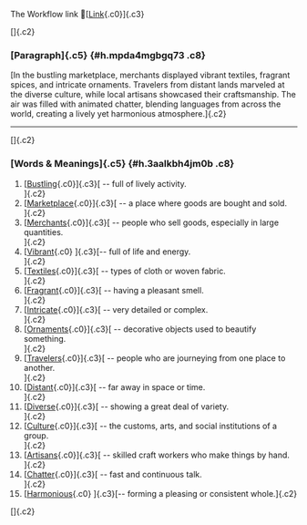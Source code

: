 The Workflow link
👏[[Link](https://www.google.com/url?q=http://www.google.com&sa=D&source=editors&ust=1756751943737262&usg=AOvVaw2g2KlIu3M_4dTfTFwxADjH){.c0}]{.c3}

[]{.c2}

### [Paragraph]{.c5} {#h.mpda4mgbgq73 .c8}

[In the bustling marketplace, merchants displayed vibrant textiles,
fragrant spices, and intricate ornaments. Travelers from distant lands
marveled at the diverse culture, while local artisans showcased their
craftsmanship. The air was filled with animated chatter, blending
languages from across the world, creating a lively yet harmonious
atmosphere.]{.c2}

------------------------------------------------------------------------

[]{.c2}

### [Words & Meanings]{.c5} {#h.3aalkbh4jm0b .c8}

1.  [[Bustling](https://www.google.com/url?q=http://www.google.com&sa=D&source=editors&ust=1756751943737875&usg=AOvVaw1Ayx_Qs2AKtzIGw3bGplu1){.c0}]{.c3}[ --
    full of lively activity.\
    ]{.c2}
2.  [[Marketplace](https://www.google.com/url?q=http://www.google.com&sa=D&source=editors&ust=1756751943737993&usg=AOvVaw0jPAdNKS22jFKs_GLqQH2X){.c0}]{.c3}[ --
    a place where goods are bought and sold.\
    ]{.c2}
3.  [[Merchants](https://www.google.com/url?q=http://www.google.com&sa=D&source=editors&ust=1756751943738093&usg=AOvVaw2FVZUs24hN5mEa8bHpyj5m){.c0}]{.c3}[ --
    people who sell goods, especially in large quantities.\
    ]{.c2}
4.  [[Vibrant](https://www.google.com/url?q=http://www.google.com&sa=D&source=editors&ust=1756751943738200&usg=AOvVaw2LJbJwFZMscSZqD_kZD2FI){.c0}
    ]{.c3}[-- full of life and energy.\
    ]{.c2}
5.  [[Textiles](https://www.google.com/url?q=http://www.google.com&sa=D&source=editors&ust=1756751943738283&usg=AOvVaw06ZE8eUgbZS6K05ZMtkUja){.c0}]{.c3}[ --
    types of cloth or woven fabric.\
    ]{.c2}
6.  [[Fragrant](https://www.google.com/url?q=http://www.google.com&sa=D&source=editors&ust=1756751943738385&usg=AOvVaw1377YKpI0u02xObyYZUfAf){.c0}]{.c3}[ --
    having a pleasant smell.\
    ]{.c2}
7.  [[Intricate](https://www.google.com/url?q=http://www.google.com&sa=D&source=editors&ust=1756751943738472&usg=AOvVaw3ksjZh0MnBBT_kWqbfw9EL){.c0}]{.c3}[ --
    very detailed or complex.\
    ]{.c2}
8.  [[Ornaments](https://www.google.com/url?q=http://www.google.com&sa=D&source=editors&ust=1756751943738557&usg=AOvVaw0gQy9zkb6cVY8YFupxqrJV){.c0}]{.c3}[ --
    decorative objects used to beautify something.\
    ]{.c2}
9.  [[Travelers](https://www.google.com/url?q=http://www.google.com&sa=D&source=editors&ust=1756751943738676&usg=AOvVaw23KYA0kTQUHI928xcKoFig){.c0}]{.c3}[ --
    people who are journeying from one place to another.\
    ]{.c2}
10. [[Distant](https://www.google.com/url?q=http://www.google.com&sa=D&source=editors&ust=1756751943738784&usg=AOvVaw1py7DBQ2pR0MnJEhBIBJnv){.c0}]{.c3}[ --
    far away in space or time.\
    ]{.c2}
11. [[Diverse](https://www.google.com/url?q=http://www.google.com&sa=D&source=editors&ust=1756751943738869&usg=AOvVaw0JrIeGa7ya6SUacDGfQ-qZ){.c0}]{.c3}[ --
    showing a great deal of variety.\
    ]{.c2}
12. [[Culture](https://www.google.com/url?q=http://www.google.com&sa=D&source=editors&ust=1756751943738958&usg=AOvVaw0TLO2fZCEQYqdWV8H2ewSb){.c0}]{.c3}[ --
    the customs, arts, and social institutions of a group.\
    ]{.c2}
13. [[Artisans](https://www.google.com/url?q=http://www.google.com&sa=D&source=editors&ust=1756751943739064&usg=AOvVaw1GiWTLn5NhWODCX5R6BHPS){.c0}]{.c3}[ --
    skilled craft workers who make things by hand.\
    ]{.c2}
14. [[Chatter](https://www.google.com/url?q=http://www.google.com&sa=D&source=editors&ust=1756751943739163&usg=AOvVaw2u1PdotfFl7fTBc_TtP6xw){.c0}]{.c3}[ --
    fast and continuous talk.\
    ]{.c2}
15. [[Harmonious](https://www.google.com/url?q=http://www.google.com&sa=D&source=editors&ust=1756751943739251&usg=AOvVaw2QADlkumZP9tQFS9CoB_L5){.c0}
    ]{.c3}[-- forming a pleasing or consistent whole.]{.c2}

[]{.c2}
